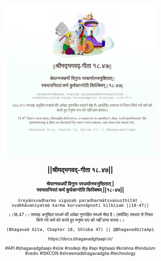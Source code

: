 <img src="../../asset/BG_18_47.png"/>
<center><h2>||श्रीमद्‍भगवद्‍-गीता १८.४७||</h2>
<h3>श्रेयान्स्वधर्मो विगुणः परधर्मात्स्वनुष्ठितात् |<br/>स्वभावनियतं कर्म कुर्वन्नाप्नोति किल्बिषम् ||१८-४७||</h3>
<pre>śreyānsvadharmo viguṇaḥ paradharmātsvanuṣṭhitāt .<br/>svabhāvaniyataṃ karma kurvannāpnoti kilbiṣam ||18-47||</pre>
<p>।।18.47।। सम्यक् अनुष्ठित परधर्म की अपेक्षा गुणरहित स्वधर्म श्रेष्ठ है। (क्योंकि) स्वभाव से नियत किये गये कर्म को करते हुए मनुष्य पाप को नहीं प्राप्त करता।।</p>
<pre>(Bhagavad Gita, Chapter 18, Shloka 47) || @BhagavadGitaApi</pre><p>https://docs.bhagavadgitaapi.in/</p><p>#API #bhagavadgitaapi #slok #nodejs #js #api #gitaapi #krishna #hinduism #vedic #ISKCON #shreemadbhagavadgita #technology</p></center>